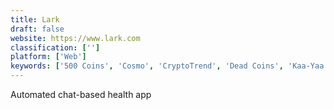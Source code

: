 ```yaml
---
title: Lark
draft: false 
website: https://www.lark.com
classification: ['']
platform: ['Web']
keywords: ['500 Coins', 'Cosmo', 'CryptoTrend', 'Dead Coins', 'Kaa-Yaa', 'Peerkey', 'Runtastic', 'SIGNALS', 'Strava', 'Wallet Beta 1.0.0']
---
```

Automated chat-based health app